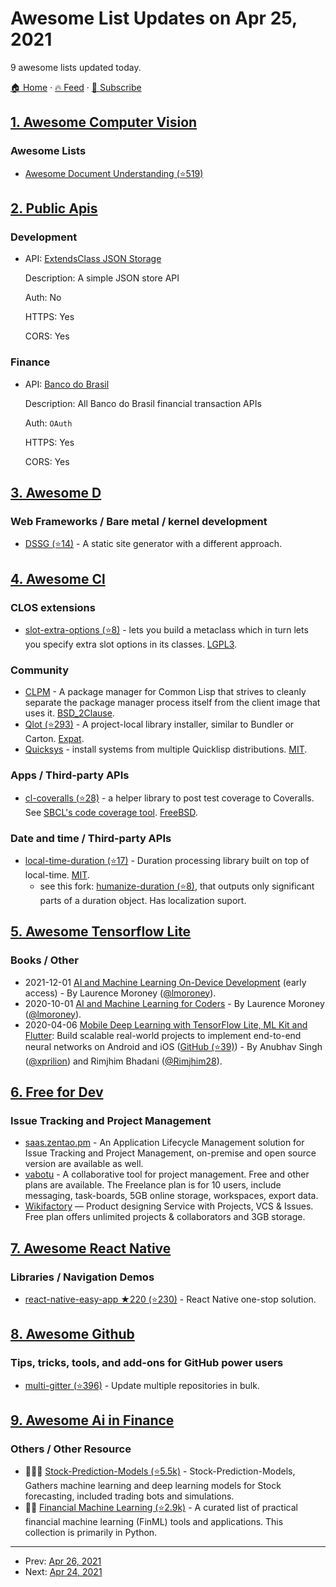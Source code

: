 # Awesome List Updates on Apr 25, 2021

9 awesome lists updated today.

[🏠 Home](/README.md) · [🔥 Feed](https://test.trackawesomelist.com/feed.xml) · [📮 Subscribe](https://trackawesomelist.us17.list-manage.com/subscribe?u=d2f0117aa829c83a63ec63c2f&id=36a103854c)



## [1. Awesome Computer Vision](/content/jbhuang0604/awesome-computer-vision/README.md)

### Awesome Lists

*   [Awesome Document Understanding (⭐519)](https://github.com/tstanislawek/awesome-document-understanding)

## [2. Public Apis](/content/public-apis/public-apis/README.md)

### Development

- API: [ExtendsClass JSON Storage](https://extendsclass.com/json-storage.html)

  Description: A simple JSON store API

  Auth: No

  HTTPS: Yes

  CORS: Yes



### Finance

- API: [Banco do Brasil](https://developers.bb.com.br/home)

  Description: All Banco do Brasil financial transaction APIs

  Auth: `OAuth`

  HTTPS: Yes

  CORS: Yes



## [3. Awesome D](/content/dlang-community/awesome-d/README.md)

### Web Frameworks / Bare metal / kernel development

*   [DSSG (⭐14)](https://github.com/kambrium/dssg) - A static site generator with a different approach.

## [4. Awesome Cl](/content/CodyReichert/awesome-cl/README.md)

### CLOS extensions

*   [slot-extra-options (⭐8)](https://github.com/some-mthfka/slot-extra-options) - lets you build a metaclass which in turn lets you specify extra slot options in its classes. [LGPL3](https://www.gnu.org/licenses/lgpl-3.0.en.html).

### Community

*   [CLPM](https://gitlab.common-lisp.net/clpm/clpm) - A package manager for Common Lisp that strives to cleanly separate the package manager process itself from the client image that uses it. [BSD\_2Clause](https://directory.fsf.org/wiki/License:BSD_2Clause).
*   [Qlot (⭐293)](https://github.com/fukamachi/qlot) - A project-local library installer, similar to Bundler or Carton. [Expat](https://directory.fsf.org/wiki/License:Expat).
*   [Quicksys](https://lisp.com.br/quicksys/) - install systems from multiple Quicklisp distributions. [MIT](https://opensource.org/licenses/MIT).

### Apps / Third-party APIs

*   [cl-coveralls (⭐28)](https://github.com/fukamachi/cl-coveralls) - a helper
    library to post test coverage to Coveralls. See [SBCL's code coverage tool](http://www.sbcl.org/manual/index.html#sb_002dcover). [FreeBSD](https://directory.fsf.org/wiki?title=License:FreeBSD).

### Date and time / Third-party APIs

*   [local-time-duration (⭐17)](https://github.com/enaeher/local-time-duration) -
    Duration processing library built on top of local-time. [MIT](https://opensource.org/licenses/MIT).
    *   see this fork: [humanize-duration (⭐8)](https://github.com/40ants/humanize-duration), that outputs only significant parts of a duration object. Has localization suport.

## [5. Awesome Tensorflow Lite](/content/margaretmz/awesome-tensorflow-lite/README.md)

### Books / Other

*   2021-12-01 [AI and Machine Learning On-Device Development](https://learning.oreilly.com/library/view/ai-and-machine/9781098101732/) (early access) - By Laurence Moroney ([@lmoroney](https://twitter.com/lmoroney)).
*   2020-10-01 [AI and Machine Learning for Coders](https://learning.oreilly.com/library/view/ai-and-machine/9781492078180/) - By Laurence Moroney ([@lmoroney](https://twitter.com/lmoroney)).
*   2020-04-06 [Mobile Deep Learning with TensorFlow Lite, ML Kit and Flutter](https://www.packtpub.com/product/mobile-deep-learning-with-tensorflow-lite-ml-kit-and-flutter/9781789611212): Build scalable real-world projects to implement end-to-end neural networks on Android and iOS ([GitHub (⭐39)](https://github.com/PacktPublishing/Mobile-Deep-Learning-Projects)) - By Anubhav Singh ([@xprilion](https://github.com/xprilion)) and Rimjhim Bhadani ([@Rimjhim28](https://github.com/Rimjhim28)).

## [6. Free for Dev](/content/ripienaar/free-for-dev/README.md)

### Issue Tracking and Project Management

*   [saas.zentao.pm](https://saas.zentao.pm/) - An Application Lifecycle Management solution for Issue Tracking and Project Management, on-premise and open source version are available as well.
*   [vabotu](https://vabotu.com/) - A collaborative tool for project management. Free and other plans are available. The Freelance plan is for 10 users, include messaging, task-boards, 5GB online storage, workspaces, export data.
*   [Wikifactory](https://wikifactory.com/) — Product designing Service with Projects, VCS & Issues. Free plan offers unlimited projects & collaborators and 3GB storage.

## [7. Awesome React Native](/content/jondot/awesome-react-native/README.md)

### Libraries / Navigation Demos

*   [react-native-easy-app ★220 (⭐230)](https://github.com/chende008/react-native-easy-app) - React Native one-stop solution.

## [8. Awesome Github](/content/phillipadsmith/awesome-github/README.md)

### Tips, tricks, tools, and add-ons for GitHub power users

*   [multi-gitter (⭐396)](https://github.com/lindell/multi-gitter) - Update multiple repositories in bulk.

## [9. Awesome Ai in Finance](/content/georgezouq/awesome-ai-in-finance/README.md)

### Others / Other Resource

*   🌟🌟🌟 [Stock-Prediction-Models (⭐5.5k)](https://github.com/huseinzol05/Stock-Prediction-Models) - Stock-Prediction-Models, Gathers machine learning and deep learning models for Stock forecasting, included trading bots and simulations.
*   🌟🌟 [Financial Machine Learning (⭐2.9k)](https://github.com/firmai/financial-machine-learning) - A curated list of practical financial machine learning (FinML) tools and applications. This collection is primarily in Python.

---

- Prev: [Apr 26, 2021](/content/2021/04/26/README.md)
- Next: [Apr 24, 2021](/content/2021/04/24/README.md)